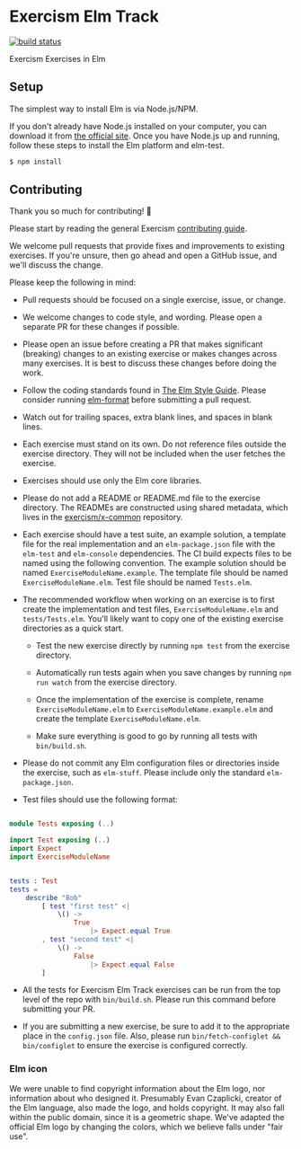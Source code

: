 # Exercism Elm Track
[![build status](https://travis-ci.org/exercism/elm.svg?branch=master)](https://travis-ci.org/exercism/elm)

Exercism Exercises in Elm

## Setup

The simplest way to install Elm is via Node.js/NPM.

If you don't already have Node.js installed on your computer, you can download it from [the official site](https://nodejs.org/). Once you have Node.js up and running, follow these steps to install the Elm platform and elm-test.

```bash
$ npm install
```

## Contributing

Thank you so much for contributing! :tada:

Please start by reading the general Exercism [contributing guide](https://github.com/exercism/x-api/blob/master/CONTRIBUTING.md#the-exercise-data).

We welcome pull requests that provide fixes and improvements to existing exercises. If you're unsure, then go ahead and open a GitHub issue, and we'll discuss the change.

Please keep the following in mind:

- Pull requests should be focused on a single exercise, issue, or change.

- We welcome changes to code style, and wording. Please open a separate PR for these changes if possible.

- Please open an issue before creating a PR that makes significant (breaking) changes to an existing exercise or makes changes across many exercises. It is best to discuss these changes before doing the work.

- Follow the coding standards found in [The Elm Style Guide](http://elm-lang.org/docs/style-guide). Please consider running [elm-format](https://github.com/avh4/elm-format) before submitting a pull request.

- Watch out for trailing spaces, extra blank lines, and spaces in blank lines.

- Each exercise must stand on its own. Do not reference files outside the exercise directory. They will not be included when the user fetches the exercise.

- Exercises should use only the Elm core libraries.

- Please do not add a README or README.md file to the exercise directory. The READMEs are constructed using shared metadata, which lives in the
[exercism/x-common](https://github.com/exercism/x-common) repository.

- Each exercise should have a test suite, an example solution, a template file for the real implementation and an `elm-package.json` file with the `elm-test` and `elm-console` dependencies. The CI build expects files to be named using the following convention. The example solution should be named `ExerciseModuleName.example`. The template file should be named `ExerciseModuleName.elm`. Test file should be named `Tests.elm`.

- The recommended workflow when working on an exercise is to first create the implementation and test files, `ExerciseModuleName.elm` and `tests/Tests.elm`. You'll likely want to copy one of the existing exercise directories as a quick start.
  - Test the new exercise directly by running `npm test` from the exercise directory.

  - Automatically run tests again when you save changes by running `npm run watch` from the exercise directory.

  - Once the implementation of the exercise is complete, rename `ExerciseModuleName.elm` to `ExerciseModuleName.example.elm` and create the template `ExerciseModuleName.elm`.

  - Make sure everything is good to go by running all tests with `bin/build.sh`.

- Please do not commit any Elm configuration files or directories inside the exercise, such as `elm-stuff`. Please include only the standard `elm-package.json`.

- Test files should use the following format:

```elm

module Tests exposing (..)

import Test exposing (..)
import Expect
import ExerciseModuleName


tests : Test
tests =
    describe "Bob"
        [ test "first test" <|
            \() ->
                True
                    |> Expect.equal True
        , test "second test" <|
            \() ->
                False
                    |> Expect.equal False
        ]
```

 - All the tests for Exercism Elm Track exercises can be run from the top level of the repo with `bin/build.sh`. Please run this command before submitting your PR.

 - If you are submitting a new exercise, be sure to add it to the appropriate place in the `config.json` file. Also, please run `bin/fetch-configlet && bin/configlet` to ensure the exercise is configured correctly.


### Elm icon
We were unable to find copyright information about the Elm logo, nor information about who designed it. Presumably Evan Czaplicki, creator of the Elm language, also made the logo, and holds copyright. It may also fall within the public domain, since it is a geometric shape. We've adapted the official Elm logo by changing the colors, which we believe falls under "fair use".
